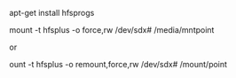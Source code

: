 
apt-get install hfsprogs

mount -t hfsplus -o force,rw /dev/sdx# /media/mntpoint

or

ount -t hfsplus -o remount,force,rw /dev/sdx# /mount/point
